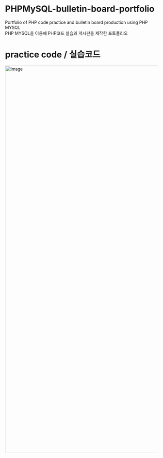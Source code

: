 # PHPMySQL-bulletin-board-portfolio
Portfolio of PHP code practice and bulletin board production using PHP MYSQL 
<br>PHP MYSQL을 이용해 PHP코드 실습과 게시판을 제작한 포토폴리오

# practice code / 실습코드
<img width="1280" alt="image" src="https://user-images.githubusercontent.com/109999749/215668501-9a8d45bf-c62c-40f2-9755-b452734cdd82.png">


